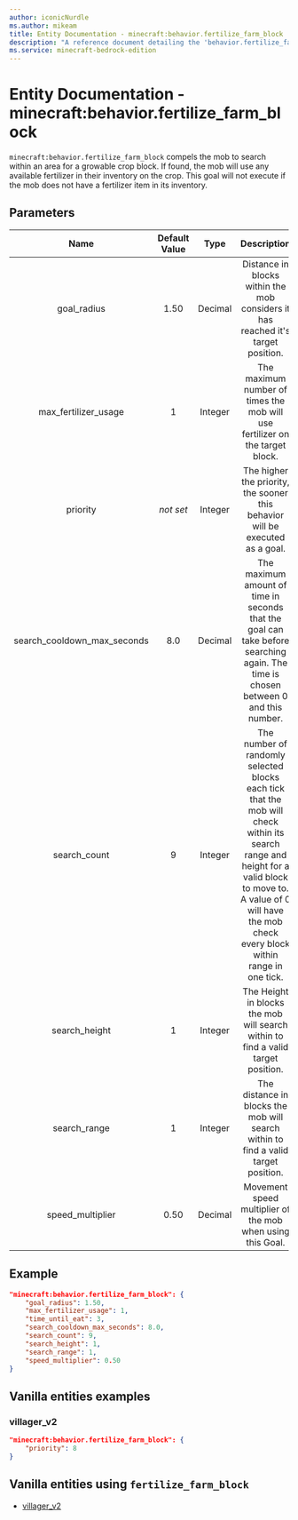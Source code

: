 ```yaml
---
author: iconicNurdle
ms.author: mikeam
title: Entity Documentation - minecraft:behavior.fertilize_farm_block
description: "A reference document detailing the 'behavior.fertilize_farm_block' entity goal"
ms.service: minecraft-bedrock-edition
---
```


# Entity Documentation - minecraft:behavior.fertilize_farm_block

`minecraft:behavior.fertilize_farm_block` compels the mob to search within an area for a growable crop block. If found, the mob will use any available fertilizer in their inventory on the crop. This goal will not execute if the mob does not have a fertilizer item in its inventory.

## Parameters

| Name| Default Value| Type| Description |
|:-----------:|:-----------:|:-----------:|:-----------:|
| goal_radius| 1.50| Decimal| Distance in blocks within the mob considers it has reached it's target position.  |
| max_fertilizer_usage| 1| Integer| The maximum number of times the mob will use fertilizer on the target block. |
| priority|*not set*|Integer|The higher the priority, the sooner this behavior will be executed as a goal.|
| search_cooldown_max_seconds| 8.0| Decimal| The maximum amount of time in seconds that the goal can take before searching again. The time is chosen between 0 and this number. |
| search_count| 9| Integer| The number of randomly selected blocks each tick that the mob will check within its search range and height for a valid block to move to. A value of 0 will have the mob check every block within range in one tick. |
| search_height| 1| Integer| The Height in blocks the mob will search within to find a valid target position. |
| search_range| 1| Integer| The distance in blocks the mob will search within to find a valid target position. |
| speed_multiplier| 0.50| Decimal| Movement speed multiplier of the mob when using this Goal. |

## Example

```json
"minecraft:behavior.fertilize_farm_block": {
    "goal_radius": 1.50,
    "max_fertilizer_usage": 1,
    "time_until_eat": 3,
    "search_cooldown_max_seconds": 8.0,
    "search_count": 9,
    "search_height": 1,
    "search_range": 1,
    "speed_multiplier": 0.50
}
```

## Vanilla entities examples

### villager_v2

```json
"minecraft:behavior.fertilize_farm_block": {
    "priority": 8
}
```

## Vanilla entities using `fertilize_farm_block`

- [villager_v2](../../../../Source/VanillaBehaviorPack_Snippets/entities/sheep.md)
